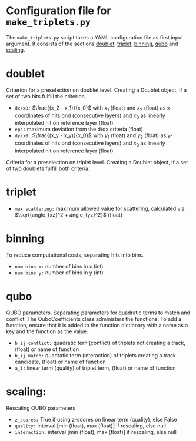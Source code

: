 # Configuration file for `make_triplets.py`
The `make_triplets.py` script takes a YAML configuration file as first input argument. 
It consists of the sections [doublet](#doublet), [triplet](#triplet), [binning](#binning), [qubo](#qubo) and [scaling](#scaling).

# doublet
Criterion for a preselection on doublet level. Creating a Doublet object, if a set of two hits fulfill the criterion.
* `dx/x0:` $\frac{(x_2 - x_1)}{x_0}$ with $x_1$ (float) and $x_2$ (float) as x-coordinates of hits ond 
  (consecutive layers) and $x_0$ as linearly interpolated hit on reference layer (float)
* `eps:` maximum deviation from the d/dx criteria (float)
* `dy/x0:` $\frac{(x_y - x_y)}{x_0}$ with $y_1$ (float) and $y_2$ (float) as y-coordinates of hits ond 
  (consecutive layers) and $x_0$ as linearly interpolated hit on reference layer (float)

Criteria for a preselection on triplet level. Creating a Doublet object, if a set of two doublets fulfill both criteria.
# triplet
* `max scattering:` maximum allowed value for scattering, calculated via $\sqrt{angle_{xz}^2 + angle_{yz}^2}$ (float)
  
# binning
To reduce computational costs, separating hits into bins. 
* `num bins x:` number of bins in x (int)
* `num bins y:` number of bins in y (int)

# qubo
QUBO parameters. Separating parameters for quadratic terms to match and conflict. The QuboCoefficients class administers the functions. 
To add a function, ensure that it is added to the function dictionary with a name as a key and the function as the value.
* `b_ij conflict:` quadratic tern  (conflict) of triplets not creating a track, (float) or name of function
* `b_ij match:` quadratic term (interaction) of triplets creating a track candidate, (float) or name of function
* `a_i:` linear term (quality) of triplet term, (float) or name of function

# scaling:
Rescaling QUBO parameters
* `z_scores:` True if using z-scores on linear term (quality), else False
* `quality:` interval [min (float), max (float)] if rescaling, else null
* `interaction:` interval [min (float), max (float)] if rescaling, else null